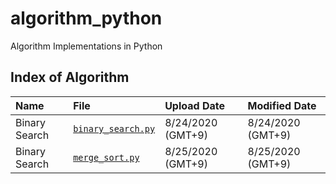 # algorithm_python
Algorithm Implementations in Python

## Index of Algorithm
| **Name** | **File** | **Upload Date** | **Modified Date**
|:-------|:--------------------------------|:-----|:---------|
| Binary Search | [`binary_search.py`][binary_search]           | 8/24/2020 (GMT+9) | 8/24/2020 (GMT+9) |
| Binary Search | [`merge_sort.py`][merge_sort]           | 8/25/2020 (GMT+9) | 8/25/2020 (GMT+9) |

<!---Reference Links-->
[binary_search]:../master/binary_search.py
[merge_sort]:../master/merge_sort.py